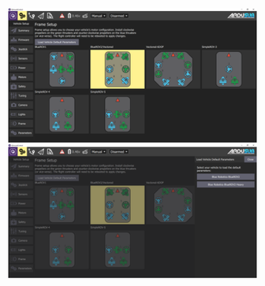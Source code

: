 
<img src="/images/reference/reference-ardusub-frame.png" class="img-responsive img-center" style="max-height:600px;">

<img src="/images/reference/reference-ardusub-frame-parameters.png" class="img-responsive img-center" style="max-height:600px;">
